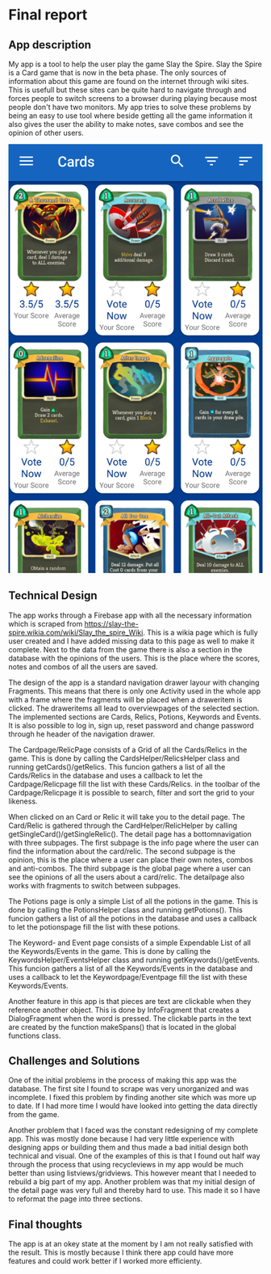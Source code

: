 # Final report

## App description
My app is a tool to help the user play the game Slay the Spire.
Slay the Spire is a Card game that is now in the beta phase.
The only sources of information about this game are found on the internet through wiki sites.
This is usefull but these sites can be quite hard to navigate through and forces people to switch screens to 
a browser during playing because most people don't have two monitors. 
My app tries to solve these problems by being an easy to use tool where beside getting all the game information
it also gives the user the ability to make notes, save combos and see the opinion of other users.

![HIER MOET NOG EEN FOTO](doc/STS_helper.png)


## Technical Design
The app works through a Firebase app with all the necessary information which is scraped from 
https://slay-the-spire.wikia.com/wiki/Slay_the_spire_Wiki. 
This is a wikia page which is fully user created and I have added missing data to this page as well 
to make it complete. Next to the data from the game there is also a section in the database with 
the opinions of the users. This is the place where the scores, notes and combos of all the users are saved.

The design of the app is a standard navigation drawer layour with changing Fragments. This means that 
there is only one Activity used in the whole app with a frame where the fragments will be placed when 
a draweritem is clicked. The draweritems all lead to overviewpages of the selected section.
The implemented sections are Cards, Relics, Potions, Keywords and Events.
It is also possible to log in, sign up, reset password and change password through he header of the 
navigation drawer.

The Cardpage/RelicPage consists of a Grid of all the Cards/Relics in the game. 
This is done by calling the CardsHelper/RelicsHelper class and running getCards()/getRelics. 
This funcion gathers a list of all the Cards/Relics in the database and uses a callback to 
let the Cardpage/Relicpage fill the list with these Cards/Relics. 
in the toolbar of the Cardpage/Relicpage it is possible to search, filter and sort the 
grid to your likeness. 

When clicked on an Card or Relic it will take you to the detail page. The Card/Relic is gathered
through the CardHelper/RelicHelper by calling getSingleCard()/getSingleRelic().
The detail page has a bottomnavigation with three subpages. The first subpage is the info page where the user can 
find the information about the card/relic. The second subpage is the opinion, this is the place where 
a user can place their own notes, combos and anti-combos. The third subpage is the global page where a user 
can see the opinions of all the users about a card/relic. The detailpage also works with fragments to switch between subpages.

The Potions page is only a simple List of all the potions in the game. This is done by calling the PotionsHelper class
and running getPotions(). This funcion gathers a list of all the potions in the database and uses a callback to 
let the potionspage fill the list with these potions.

The Keyword- and Event page consists of a simple Expendable List of all the Keywords/Events in the game. 
This is done by calling the KeywordsHelper/EventsHelper class and running getKeywords()/getEvents. 
This funcion gathers a list of all the Keywords/Events in the database and uses a callback to 
let the Keywordpage/Eventpage fill the list with these Keywords/Events.

Another feature in this app is that pieces are text are clickable when they reference another object.
This is done by InfoFragment that creates a DialogFragment when the word is pressed. 
The clickable parts in the text are created by the function makeSpans() that is located in the global functions class. 

## Challenges and Solutions

One of the initial problems in the process of making this app was the database.
The first site I found to scrape was very unorganized and was incomplete.
I fixed this problem by finding another site which was more up to date. 
If I had more time I would have looked into getting the data directly from the 
game. 

Another problem that I faced was the constant redesigning of my complete app. This was mostly done 
because I had very little experience with designing apps or building them and thus made a bad initial 
design both technical and visual. One of the examples of this is that I found out half way through the 
process that using recycleviews in my app would be much better than using listviews/gridviews. This however
meant that I needed to rebuild a big part of my app. 
Another problem was that my initial design of the detail page was very full and thereby hard to use. 
This made it so I have to reformat the page into three sections.

## Final thoughts
The app is at an okey state at the moment by I am not really satisfied with the result. This is mostly because 
I think there app could have more features and could work better if I worked more efficienty. 
